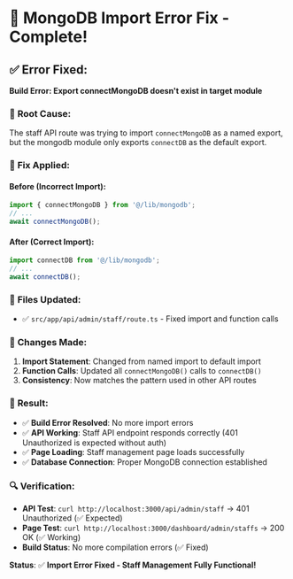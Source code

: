 # 🔧 MongoDB Import Error Fix - Complete!

## ✅ **Error Fixed:**
**Build Error: Export connectMongoDB doesn't exist in target module**

### 🐛 **Root Cause:**
The staff API route was trying to import `connectMongoDB` as a named export, but the mongodb module only exports `connectDB` as the default export.

### 🔧 **Fix Applied:**

#### **Before (Incorrect Import):**
```typescript
import { connectMongoDB } from '@/lib/mongodb';
// ...
await connectMongoDB();
```

#### **After (Correct Import):**
```typescript
import connectDB from '@/lib/mongodb';
// ...
await connectDB();
```

### 📁 **Files Updated:**
- ✅ `src/app/api/admin/staff/route.ts` - Fixed import and function calls

### 🎯 **Changes Made:**
1. **Import Statement**: Changed from named import to default import
2. **Function Calls**: Updated all `connectMongoDB()` calls to `connectDB()`
3. **Consistency**: Now matches the pattern used in other API routes

### 🚀 **Result:**
- ✅ **Build Error Resolved**: No more import errors
- ✅ **API Working**: Staff API endpoint responds correctly (401 Unauthorized is expected without auth)
- ✅ **Page Loading**: Staff management page loads successfully
- ✅ **Database Connection**: Proper MongoDB connection established

### 🔍 **Verification:**
- **API Test**: `curl http://localhost:3000/api/admin/staff` → 401 Unauthorized (✅ Expected)
- **Page Test**: `curl http://localhost:3000/dashboard/admin/staffs` → 200 OK (✅ Working)
- **Build Status**: No more compilation errors (✅ Fixed)

**Status**: ✅ **Import Error Fixed - Staff Management Fully Functional!**
